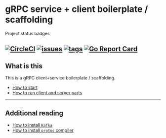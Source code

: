 # gRPC service + client boilerplate / scaffolding

Project status badges

[![CircleCI](https://circleci.com/gh/binarly-io/Binarly-Atlas.svg?style=svg)](https://circleci.com/gh/binarly-io/Binarly-Atlas)
[![issues](https://img.shields.io/github/issues/binarly-io/Binarly-Atlas.svg)](https://github.com/binarly-io/Binarly-Atlas/issues)
[![tags](https://img.shields.io/github/tag/binarly-io/Binarly-Atlas.svg)](https://github.com/binarly-io/Binarly-Atlas/tags)
[![Go Report Card](https://goreportcard.com/badge/github.com/binarly-io/Binarly-Atlas)](https://goreportcard.com/report/github.com/binarly-io/Binarly-Atlas)
---

## What is this
This is a gRPC client+service boilerplate / scaffolding.

- [How to start][start]
- [How to run client and server parts][run]

---
## Additional reading
- [How to install `Kafka`][kafka]
- [How to install `protoc` compiler][protoc]

[start]: ./docs/start.md
[protoc]: ./docs/protoc.md
[run]: ./docs/run.md
[kafka]: ./docs/kafka.md
